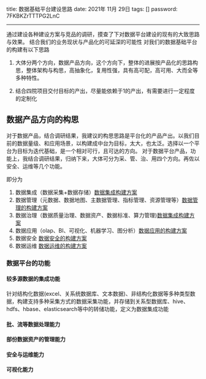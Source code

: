title:  数据基础平台建设思路
date:  2021年 11月 29日
tags: []
password: 7FKBKZrTTTPG2LnC

---
 <!--more-->

 通过建设各种建设方案与竞品的调研，摸查了下对数据平台建设的现有的大致思路与效果。
 结合我们的业务现状与产品化的可延深的可能性
 对我们的数据基础平台的构建有以下思路

1. 大体分两个方向，数据产品方向，这个方向下，整体的进展按产品化的思路构思，整体架构与构思，高抽象化，复用性强，具有高可配，高可用、大而全等多种特性。 

2. 结合四院项目交付目标的产出，尽量能依赖于1的产出，有需要进行一定程度的定制化

## 数据产品方向的构思

对于数据产品，结合调研结果，我建议的构思思路是平台化的产品产出。以我们目前的数据量级、和应用场景，以构建成中台为目标，太大，也太泛。选择以一个平台为目标为迭代基础，是一个相对可行，且可达的方向。
对于数据平台产品，功能上，我结合调研结果，归纳下来，大体可分为采、管、治、用四个方向。再佐以安全、运维等几个功能。

即分为

1. 数据集成（数据采集+数据存储）[数据集成构建方案](../数据集成的构建方案/)
2. 数据管理（元数据、数据地图、主数据管理、指标管理、资源管理等）[数据管理的构建方案](../数据管理的构建方案/)
3. 数据治理（数据质量治理、数据资产、数据标准、算力管理)[数据集成构建方案](../数据集成的构建方案/)
4. 数据应用（olap、BI、可视化、机器学习、图分析）[数据应用的构建方案](../数据应用的构建方案/)
5. 数据安全 [数据安全的构建方案](../数据安全的构建方案/)
6. 数据运维 [数据运维的构建方案](../数据运维的构建方案/)


### 数据平台的功能

#### 较多源数据的集成功能

针对结构化数据(excel、关系统数据库、文本数据)、非结构化数据等多种类型数据，构建支持多种采集方式的数据采集功能，并存储到关系型数据库、hive、hdfs、hbase、elasticsearch等中的转储功能，定义为数据集成功能

#### 批、流等数据处理能力
#### 部份数据资产的管理能力
#### 安全与运维能力
#### 可视化能力
